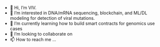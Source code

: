 - 👋 Hi, I’m VIV.
- 👀 I’m interested in DNA/mRNA sequencing, blockchain, and ML/DL modeling for detection of viral mutations.
- 🌱 I’m currently learning how to build smart contracts for genomics use cases
- 💞️ I’m looking to collaborate on 
- 📫 How to reach me ...

<!---
wlfsn/wlfsn is a ✨ special ✨ repository because its `README.md` (this file) appears on your GitHub profile.
You can click the Preview link to take a look at your changes.
--->
